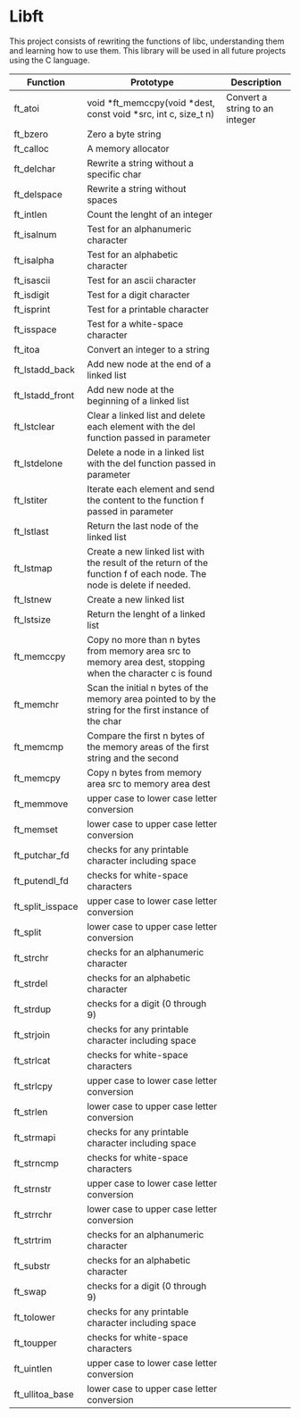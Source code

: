 # Libft
This project consists of rewriting the functions of libc, understanding them and learning how to use them. This library will be used in all future projects using the C language.

|  Function | Prototype | Description |
| ------------ | ------------ | ------------ |
| ft_atoi | void *ft_memccpy(void *dest, const void *src, int c, size_t n) | Convert a string to an integer |
| ft_bzero | Zero a byte string |
| ft_calloc | A memory allocator |
| ft_delchar | Rewrite a string without a specific char |
| ft_delspace | Rewrite a string without spaces |
| ft_intlen | Count the lenght of an integer |
| ft_isalnum | Test for an alphanumeric character |
| ft_isalpha | Test for an alphabetic character |
| ft_isascii | Test for an ascii character |
| ft_isdigit | Test for a digit character |
| ft_isprint | Test for a printable character |
| ft_isspace | Test for a white-space character |
| ft_itoa | Convert an integer to a string |
| ft_lstadd_back | Add new node at the end of a linked list |
| ft_lstadd_front | Add new node at the beginning of a linked list |
| ft_lstclear | Clear a linked list and delete each element with the del function passed in parameter |
| ft_lstdelone | Delete a node in a linked list with the del function passed in parameter |
| ft_lstiter | Iterate each element and send the content to the function f passed in parameter |
| ft_lstlast | Return the last node of the linked list |
| ft_lstmap | Create a new linked list with the result of the return of the function f of each node. The node is delete if needed. |
| ft_lstnew | Create a new linked list |
| ft_lstsize | Return the lenght of a linked list |
| ft_memccpy | Copy no more than n bytes from memory area src to memory area dest, stopping when the character c is found |
| ft_memchr | Scan the initial n bytes of the memory area pointed to by the string for the first instance of the char |
| ft_memcmp | Compare the first n bytes of the memory areas of the first string and the second |
| ft_memcpy | Copy n bytes from memory area src to memory area dest |
| ft_memmove | upper case to lower case letter conversion |
| ft_memset | lower case to upper case letter conversion |
| ft_putchar_fd | checks for any printable character including space |
| ft_putendl_fd | checks for white-space characters |
| ft_split_isspace | upper case to lower case letter conversion |
| ft_split | lower case to upper case letter conversion |
| ft_strchr | checks for an alphanumeric character |
| ft_strdel | checks for an alphabetic character |
| ft_strdup | checks for a digit (0 through 9) |
| ft_strjoin | checks for any printable character including space |
| ft_strlcat | checks for white-space characters |
| ft_strlcpy | upper case to lower case letter conversion |
| ft_strlen | lower case to upper case letter conversion |
| ft_strmapi | checks for any printable character including space |
| ft_strncmp | checks for white-space characters |
| ft_strnstr | upper case to lower case letter conversion |
| ft_strrchr | lower case to upper case letter conversion |
| ft_strtrim | checks for an alphanumeric character |
| ft_substr | checks for an alphabetic character |
| ft_swap | checks for a digit (0 through 9) |
| ft_tolower | checks for any printable character including space |
| ft_toupper | checks for white-space characters |
| ft_uintlen | upper case to lower case letter conversion |
| ft_ullitoa_base | lower case to upper case letter conversion |
